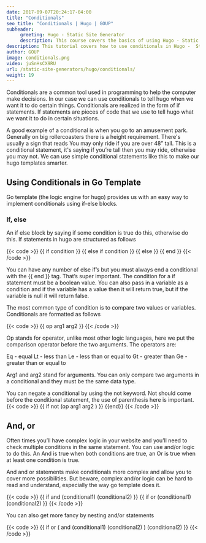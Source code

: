 ```yaml
---
date: 2017-09-07T20:24:17-04:00
title: "Conditionals"
seo_title: "Conditionals | Hugo | GOUP"
subheader:
     greeting: Hugo - Static Site Generator
     description: This course covers the basics of using Hugo - Static Site Generator. Work your way through the articles and we'll teach you everything you need to know to create a professional and scalable website or blog!
description: This tutorial covers how to use conditionals in Hugo -  Static Site Generator.
author: GOUP
image: conditionals.png
video: juSnHsCX9RU
url: /static-site-generators/hugo/conditionals/
weight: 19
---
```


Conditionals are a common tool used in programming to help the computer make decisions. In our case we can use conditionals to tell hugo when we want it to do certain things. Conditionals are realized in the form of if statements. If statements are pieces of code that we use to tell hugo what we want it to do in certain situations.

A good example of a conditional is when you go to an amusement park. Generally on big rollercoasters there is a height requirement. There's usually a sign that reads You may only ride if you are over 48” tall. This is a conditional statement, it's saying if you’re tall then you may ride, otherwise you may not. We can use simple conditional statements like this to make our hugo templates smarter.
## Using Conditionals in Go Template
Go template (the logic engine for hugo) provides us with an easy way to implement conditionals using if-else blocks.
### If, else
An if else block by saying if some condition is true do this, otherwise do this. If statements in hugo are structured as follows

{{< code >}}
{{ if condition }}
{{ else if condition }}
{{ else }}
{{ end }}
{{< /code >}}

You can have any number of else if’s but you must always end a conditional with the {{ end }} tag. That’s super important. The condition for a if statement must be a boolean value. You can also pass in a variable as a condition and if the variable has a value then it will return true, but if the variable is null it will return false.

The most common type of condition is to compare two values or variables. Conditionals are formatted as follows

{{< code >}}
{{ op arg1 arg2 }}
{{< /code >}}

Op stands for operator, unlike most other logic languages, here we put the comparison operator before the two arguments. The operators are:

Eq - equal
Lt - less than
Le - less than or equal to
Gt - greater than
Ge - greater than or equal to

Arg1 and arg2 stand for arguments. You can only compare two arguments in a conditional and they must be the same data type.

You can negate a conditional by using the not keyword. Not should come before the conditional statement, the use of parenthesis here is important.
{{< code >}}
{{ if not (op arg1 arg2 ) }}
{{end}}
{{< /code >}}
## And, or
Often times you’ll have complex logic in your website and you’ll need to check multiple conditions in the same statement. You can use and/or logic to do this. An And is true when both conditions are true, an Or is true when at least one condition is true.

And and or statements make conditionals more complex and allow you to cover more possibilities. But beware, complex and/or logic can be hard to read and understand, especially the way go template does it.

{{< code >}}
{{ if and (conditional1) (conditional2) }}
{{ if or (conditional1) (conditional2) }}
{{< /code >}}

You can also get more fancy by nesting and/or statements

{{< code >}}
{{ if or ( and (conditional1) (conditional2) ) (conditional2) }}
{{< /code >}}